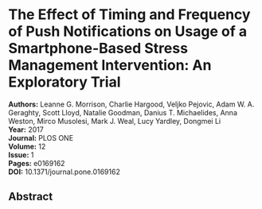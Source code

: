 # The Effect of Timing and Frequency of Push Notifications on Usage of a Smartphone-Based Stress Management Intervention: An Exploratory Trial

**Authors:** Leanne G. Morrison, Charlie Hargood, Veljko Pejovic, Adam W. A. Geraghty, Scott Lloyd, Natalie Goodman, Danius T. Michaelides, Anna Weston, Mirco Musolesi, Mark J. Weal, Lucy Yardley, Dongmei Li  
**Year:** 2017  
**Journal:** PLOS ONE  
**Volume:** 12  
**Issue:** 1  
**Pages:** e0169162  
**DOI:** 10.1371/journal.pone.0169162  

## Abstract


